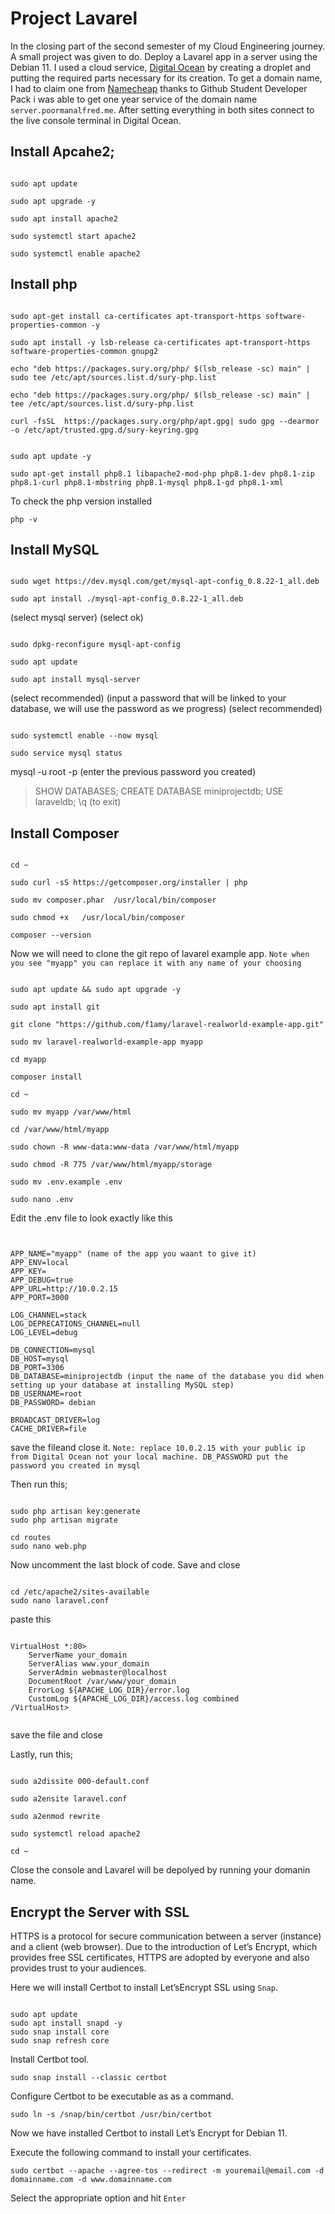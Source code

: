 # Project Lavarel

In the closing part of the second semester of my Cloud Engineering journey. A small project was given to do. Deploy a Lavarel app in a server using the Debian 11. I used a cloud service, [Digital Ocean](https://digitalocean.com) by creating a droplet and putting the required parts necessary for its creation. To get a domain name, I had to claim one from [Namecheap](https://namecheap.com) thanks to Github Student Developer Pack i was able to get one year service of the domain name `server.poormanalfred.me`. After setting everything in both sites connect to the live console terminal in Digital Ocean.

## Install Apcahe2;
<pre><code>
sudo apt update

sudo apt upgrade -y

sudo apt install apache2

sudo systemctl start apache2

sudo systemctl enable apache2
</code></pre>

## Install php

<pre><code>
sudo apt-get install ca-certificates apt-transport-https software-properties-common -y

sudo apt install -y lsb-release ca-certificates apt-transport-https software-properties-common gnupg2

echo "deb https://packages.sury.org/php/ $(lsb_release -sc) main" | sudo tee /etc/apt/sources.list.d/sury-php.list

echo "deb https://packages.sury.org/php/ $(lsb_release -sc) main" | tee /etc/apt/sources.list.d/sury-php.list

curl -fsSL  https://packages.sury.org/php/apt.gpg| sudo gpg --dearmor -o /etc/apt/trusted.gpg.d/sury-keyring.gpg
</code></pre>

<pre><code> 
sudo apt update -y

sudo apt-get install php8.1 libapache2-mod-php php8.1-dev php8.1-zip php8.1-curl php8.1-mbstring php8.1-mysql php8.1-gd php8.1-xml
</code></pre>

To check the php version installed

`php -v`

## Install MySQL

<pre><code>
sudo wget https://dev.mysql.com/get/mysql-apt-config_0.8.22-1_all.deb

sudo apt install ./mysql-apt-config_0.8.22-1_all.deb
</code></pre>

(select mysql server) (select ok)

<pre><code>
sudo dpkg-reconfigure mysql-apt-config

sudo apt update

sudo apt install mysql-server
</code></pre>

(select recommended) (input a password that will be linked to your database, we will use the password as we progress) (select recommended)

<pre><code>
sudo systemctl enable --now mysql

sudo service mysql status
</code></pre>

mysql -u root -p
	 (enter the previous password you created)
 >SHOW DATABASES;
 >CREATE DATABASE miniprojectdb;
 >USE laraveldb;
 >\q
 (to exit)

 ## Install Composer

<pre><code>
cd ~

sudo curl -sS https://getcomposer.org/installer | php

sudo mv composer.phar  /usr/local/bin/composer

sudo chmod +x   /usr/local/bin/composer

composer --version
</code></pre>

Now we will need to clone the git repo of lavarel example app. `Note when you see "myapp" you can replace it with any name of your choosing`

<pre><code>
sudo apt update && sudo apt upgrade -y

sudo apt install git

git clone "https://github.com/f1amy/laravel-realworld-example-app.git"

sudo mv laravel-realworld-example-app myapp

cd myapp

composer install

cd ~

sudo mv myapp /var/www/html

cd /var/www/html/myapp

sudo chown -R www-data:www-data /var/www/html/myapp

sudo chmod -R 775 /var/www/html/myapp/storage

sudo mv .env.example .env

sudo nano .env
</code></pre>

Edit the .env file to look exactly like this

<pre><code>

APP_NAME="myapp" (name of the app you waant to give it)
APP_ENV=local
APP_KEY=
APP_DEBUG=true
APP_URL=http://10.0.2.15
APP_PORT=3000

LOG_CHANNEL=stack
LOG_DEPRECATIONS_CHANNEL=null
LOG_LEVEL=debug

DB_CONNECTION=mysql
DB_HOST=mysql
DB_PORT=3306
DB_DATABASE=miniprojectdb (input the name of the database you did when setting up your database at installing MySQL step)
DB_USERNAME=root
DB_PASSWORD= debian

BROADCAST_DRIVER=log
CACHE_DRIVER=file
</code></pre>

save the fileand close it. `Note: replace 10.0.2.15 with your public ip from Digital Ocean not your local machine. DB_PASSWORD put the password you created in mysql`

Then run this;

<pre><code>
sudo php artisan key:generate
sudo php artisan migrate
 
cd routes
sudo nano web.php
</code></pre>

Now uncomment the last block of code. Save and close

<pre><code>
cd /etc/apache2/sites-available
sudo nano laravel.conf
</code></pre>

paste this 

<pre><code>
VirtualHost *:80>
    ServerName your_domain
    ServerAlias www.your_domain 
    ServerAdmin webmaster@localhost
    DocumentRoot /var/www/your_domain
    ErrorLog ${APACHE_LOG_DIR}/error.log
    CustomLog ${APACHE_LOG_DIR}/access.log combined
/VirtualHost>

</code></pre>

save the file and close

Lastly, run this;

<pre><code>
sudo a2dissite 000-default.conf

sudo a2ensite laravel.conf

sudo a2enmod rewrite

sudo systemctl reload apache2

cd ~
</code></pre>

Close the console and Lavarel will be depolyed by running your domanin name.

## Encrypt the Server with SSL

HTTPS is a protocol for secure communication between a server (instance) and a client (web browser). Due to the introduction of Let’s Encrypt, which provides free SSL certificates, HTTPS are adopted by everyone and also provides trust to your audiences.

Here we will install Certbot to install Let’sEncrypt SSL using `Snap`.

<pre><code>
sudo apt update
sudo apt install snapd -y
sudo snap install core
sudo snap refresh core
</code></pre>

Install Certbot tool.

`sudo snap install --classic certbot`

Configure Certbot to be executable as as a command.

`sudo ln -s /snap/bin/certbot /usr/bin/certbot`

Now we have installed Certbot to install Let’s Encrypt for Debian 11.

Execute the following command to install your certificates.

`sudo certbot --apache --agree-tos --redirect -m youremail@email.com -d domainname.com -d www.domainname.com`

Select the appropriate option and hit `Enter`

